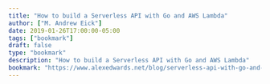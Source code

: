```yaml
---
title: "How to build a Serverless API with Go and AWS Lambda"
author: ["M. Andrew Eick"]
date: 2019-01-26T17:00:00-05:00
tags: ["bookmark"]
draft: false
type: "bookmark"
description: "How to build a Serverless API with Go and AWS Lambda"
bookmark: "https://www.alexedwards.net/blog/serverless-api-with-go-and-aws-lambda"
---
```

